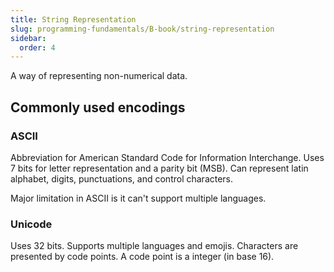 ```yaml
---
title: String Representation
slug: programming-fundamentals/B-book/string-representation
sidebar:
  order: 4
---
```


A way of representing non-numerical data.

## Commonly used encodings

### ASCII

Abbreviation for American Standard Code for Information Interchange. Uses 7 bits
for letter representation and a parity bit (MSB). Can represent latin alphabet,
digits, punctuations, and control characters.

Major limitation in ASCII is it can't support multiple languages.

### Unicode

Uses 32 bits. Supports multiple languages and emojis. Characters are presented
by code points. A code point is a integer (in base 16).

